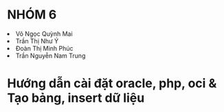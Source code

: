# NHÓM 6
<li>Võ Ngọc Quỳnh Mai</li>
<li>Trần Thị Như Ý</li>
<li>Đoàn Thị Minh Phúc</li>
<li>Trần Nguyễn Nam Trung</li>

# Hướng dẫn cài đặt oracle, php, oci & Tạo bảng, insert dữ liệu
<a href="https://drive.google.com/drive/folders/1sc9i_xRlyCMYXzrRMcBfu3zJ8bBkcd6U?usp=sharing"></a>

